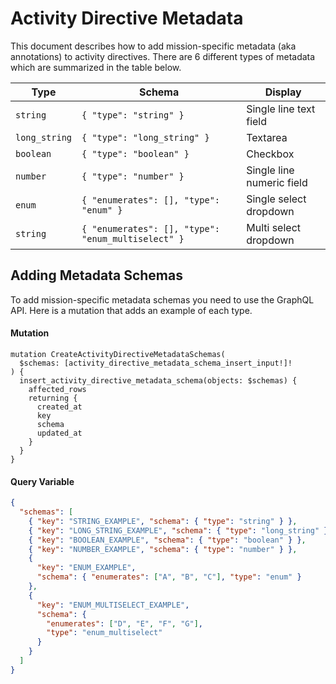 # Activity Directive Metadata

This document describes how to add mission-specific metadata (aka annotations) to activity directives. There are 6 different types of metadata which are summarized in the table below.

| Type          | Schema                                             | Display                   |
| ------------- | -------------------------------------------------- | ------------------------- |
| `string`      | `{ "type": "string" }`                             | Single line text field    |
| `long_string` | `{ "type": "long_string" }`                        | Textarea                  |
| `boolean`     | `{ "type": "boolean" }`                            | Checkbox                  |
| `number`      | `{ "type": "number" }`                             | Single line numeric field |
| `enum`        | `{ "enumerates": [], "type": "enum" }`             | Single select dropdown    |
| `string`      | `{ "enumerates": [], "type": "enum_multiselect" }` | Multi select dropdown     |

## Adding Metadata Schemas

To add mission-specific metadata schemas you need to use the GraphQL API. Here is a mutation that adds an example of each type.

#### Mutation

```
mutation CreateActivityDirectiveMetadataSchemas(
  $schemas: [activity_directive_metadata_schema_insert_input!]!
) {
  insert_activity_directive_metadata_schema(objects: $schemas) {
    affected_rows
    returning {
      created_at
      key
      schema
      updated_at
    }
  }
}
```

#### Query Variable

```json
{
  "schemas": [
    { "key": "STRING_EXAMPLE", "schema": { "type": "string" } },
    { "key": "LONG_STRING_EXAMPLE", "schema": { "type": "long_string" } },
    { "key": "BOOLEAN_EXAMPLE", "schema": { "type": "boolean" } },
    { "key": "NUMBER_EXAMPLE", "schema": { "type": "number" } },
    {
      "key": "ENUM_EXAMPLE",
      "schema": { "enumerates": ["A", "B", "C"], "type": "enum" }
    },
    {
      "key": "ENUM_MULTISELECT_EXAMPLE",
      "schema": {
        "enumerates": ["D", "E", "F", "G"],
        "type": "enum_multiselect"
      }
    }
  ]
}
```
